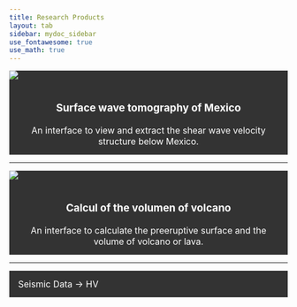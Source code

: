 ```yaml
---
title: Research Products
layout: tab
sidebar: mydoc_sidebar
use_fontawesome: true
use_math: true
---
```

<html>

<style>
.navbar1 {
  overflow: hidden;
  background-color: #333;
}

.navbar1 a {
  float: left;
  font-size: 16px;
  color: white;
  text-align: center;
  padding: 14px 16px;
  text-decoration: none;
}
</style>
<body>
  

<div class="navbar1">
  <div class="row content-row">
    <div class="col-12 col-sm-2">
      <img src="{{ site.baseurl }}/images/tomo.png">
    <div class="col-12 col-sm-10 section" style="text-align:justify;">
     <a href="tomomex.html"> 
       <h3 >Surface wave tomography of Mexico</h3> 
       An interface to view and extract the shear wave velocity structure below Mexico.</a>
    </div> 
          </div>
  </div>
</div> 
  
  <hr>


<div class="navbar1">
  <div class="row content-row">
    <div class="col-12 col-sm-2">
      <img src="{{ site.baseurl }}/images/Volcalume.png">
    <div class="col-12 col-sm-10 section" style="text-align:justify;">
     <a href="Volcalume.html"> 
       <h3 >Calcul of the volumen of volcano</h3> 
       An interface to calculate the preeruptive surface and the volume of volcano or lava.</a>
    </div> 
       </div>
  </div>
</div> 

<hr>
<div class="navbar1">
  <a href="HV.html">Seismic Data -> HV</a>
</div> 
  
</body>
</html>

